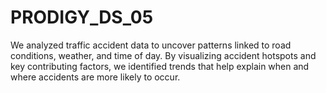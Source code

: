 # PRODIGY_DS_05
We analyzed traffic accident data to uncover patterns linked to road conditions, weather, and time of day. By visualizing accident hotspots and key contributing factors, we identified trends that help explain when and where accidents are more likely to occur.
